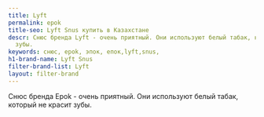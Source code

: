 ```yaml
---
title: Lyft
permalink: epok
title-seo: Lyft Snus купить в Казахстане
descr: Cнюс бренда Lyft - очень приятный. Они используют белый табак, который не красит
  зубы.
keywords: снюс, epok, эпок, епок,lyft,snus,
h1-brand-name: Lyft Snus
filter-brand-list: Lyft
layout: filter-brand
---
```


Cнюс бренда Epok - очень приятный. Они используют белый табак, который не красит зубы.